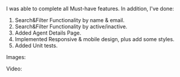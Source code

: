 I was able to complete all Must-have features. In addition, I've done: 
1. Search&Filter Functionality by name & email.
2. Search&Filter Functionality by active/inactive.
3. Added Agent Details Page.
4. Implemented Responsive & mobile design, plus add some styles.
5. Added Unit tests.


Images: 


Video: